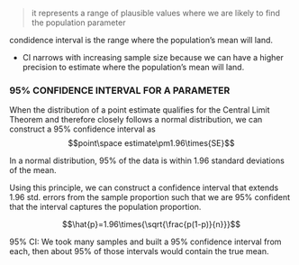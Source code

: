 > it represents a range of plausible values where we are likely to find the population parameter

condidence interval is the range where the population’s mean will land.
* CI narrows with increasing sample size because we can have a higher precision to estimate where the population’s mean will land.



### 95% CONFIDENCE INTERVAL FOR A PARAMETER
When the distribution of a point estimate qualifies for the Central Limit Theorem and therefore closely follows a normal distribution, we can construct a 95% confidence interval as
$$point\space estimate\pm1.96\times{SE}$$

In a normal distribution, 95% of the data is within 1.96 standard deviations of the mean.

Using this principle, we can construct a confidence interval that extends 1.96 std. errors from the sample proportion such that we are 95% confident that the interval captures the population proportion. 

$$\hat{p}=1.96\times{\sqrt{\frac{p(1-p)}{n}}}$$

95% CI: We took many samples and built a 95% confidence interval from each, then
about 95% of those intervals would contain the true mean.